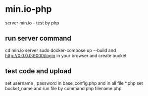 # min.io-php
server min.io - test by php

## run server command
cd min.io server
sudo docker-compose up --build
and
http://0.0.0.0:9000/login in your browser
and 
create bucket

## test code and upload
set username , password in base_config.php
and
in all file *.php set bucket_name
and 
run file by command php filename.php
